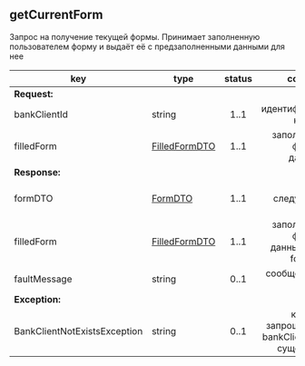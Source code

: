 ## getCurrentForm

Запрос на получение текущей формы. Принимает заполненную пользователем форму и выдаёт её с предзаполненными данными для нее

key | type | status | comment
--- | ---- | :----: | ---:
**Request:** | | |
bankClientId | string | 1..1 | идентификатор клиента
filledForm | [FilledFormDTO](#filledformdto) | 1..1 | заполненная форма с данными
**Response:** | | |
formDTO | [FormDTO](#formdto) | 1..1 | форма следующего шага
filledForm | [FilledFormDTO](#filledformdto) | 1..1 | заполненная форма с данными для formDTO
faultMessage | string | 0..1 | сообщение об ошибке
**Exception:** | | |
BankClientNotExistsException | string | 0..1 | клиент с запрошенным bankClientId не существует
